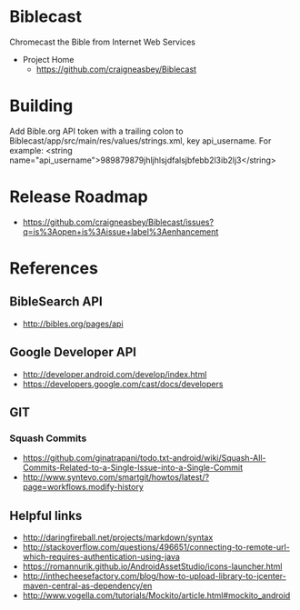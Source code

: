 # Biblecast
Chromecast the Bible from Internet Web Services

* Project Home
  * https://github.com/craigneasbey/Biblecast

# Building
Add Bible.org API token with a trailing colon to Biblecast/app/src/main/res/values/strings.xml, key api_username.  For example: \<string name="api_username"\>989879879jhljhlsjdfalsjbfebb2l3ib2lj3\</string\>

# Release Roadmap
* https://github.com/craigneasbey/Biblecast/issues?q=is%3Aopen+is%3Aissue+label%3Aenhancement

# References

## BibleSearch API
* http://bibles.org/pages/api

## Google Developer API
* http://developer.android.com/develop/index.html
* https://developers.google.com/cast/docs/developers

## GIT
### Squash Commits
* https://github.com/ginatrapani/todo.txt-android/wiki/Squash-All-Commits-Related-to-a-Single-Issue-into-a-Single-Commit
* http://www.syntevo.com/smartgit/howtos/latest/?page=workflows.modify-history

## Helpful links
* http://daringfireball.net/projects/markdown/syntax
* http://stackoverflow.com/questions/496651/connecting-to-remote-url-which-requires-authentication-using-java
* https://romannurik.github.io/AndroidAssetStudio/icons-launcher.html
* http://inthecheesefactory.com/blog/how-to-upload-library-to-jcenter-maven-central-as-dependency/en
* http://www.vogella.com/tutorials/Mockito/article.html#mockito_android
